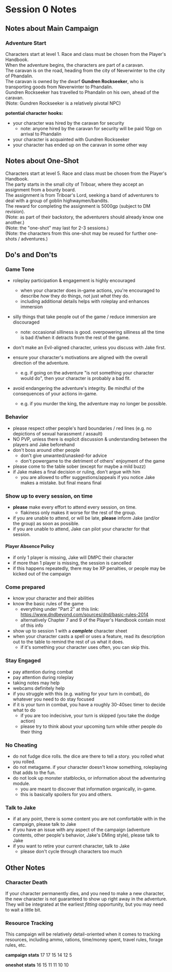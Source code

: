 # Session 0 Notes

## Notes about Main Campaign

### Adventure Start
Characters start at level 1. Race and class must be chosen from the Player's Handbook.  
When the adventure begins, the characters are part of a caravan.  
The caravan is on the road, heading from the city of Neverwinter to the city of Phandalin.  
The caravan is owned by the dwarf **Gundren Rockseeker**, who is transporting goods from Neverwinter to Phandalin.  
Gundren Rockseeker has travelled to Phandalin on his own, ahead of the caravan.  
(Note: Gundren Rockseeker is a relatively pivotal NPC)

**potential character hooks:**
- your character was hired by the caravan for security
    - note: anyone hired by the caravan for security will be paid 10gp on arrival to Phandalin
- your character is acquainted with Gundren Rockseeker
- your character has ended up on the caravan in some other way

## Notes about One-Shot
Characters start at level 5. Race and class must be chosen from the Player's Handbook.  
The party starts in the small city of Triboar, where they accept an assignment from a bounty board.  
The assignment is from Triboar's  Lord, seeking a band of adventurers to deal with a group of goblin highwaymen/bandits.  
The reward for completing the assignment is 5000gp (subject to DM revision).  
(Note: as part of their backstory, the adventurers should already know one another.)  
(Note: the "one-shot" may last for 2-3 sessions.)  
(Note: the characters from this one-shot may be reused for further one-shots / adventures.)  

## Do's and Don'ts

### Game Tone
- roleplay participation & engagement is highly encouraged
    - when your character does in-game actions, you're encouraged to describe *how* they do things, not just *what* they do.
    - including additional details helps with roleplay and enhances immersion

- silly things that take people out of the game / reduce immersion are discouraged
    - note: occasional silliness is good. overpowering silliness all the time is bad if/when it detracts from the rest of the game.

- don't make an Evil-aligned character, unless you discuss with Jake first.

- ensure your character's motivations are aligned with the overall direction of the adventure.
    - e.g. if going on the adventure "is not something your character would do", then your character is probably a bad fit.

- avoid endangering the adventure's integrity. Be mindful of the consequences of your actions in-game.
    - e.g. if you murder the king, the adventure may no longer be possible.

### Behavior
- please respect other people's hard boundaries / red lines (e.g. no depictions of sexual harassment / assault)
- NO PVP, unless there is explicit discussion & understanding between the players and Jake beforehand
- don't boss around other people
    - don't give unwanted/unasked-for advice
    - don't powergame to the detriment of others' enjoyment of the game
- please come to the table sober (except for maybe a mild buzz)
- if Jake makes a final decision or ruling, don't argue with him
    - you are allowed to offer suggestions/appeals if you notice Jake makes a mistake. but final means final

### Show up to every session, on time
- **please** make every effort to attend every session, on time.
    - flakiness only makes it worse for the rest of the group.
- if you are unable to attend, or will be late, **please** inform Jake (and/or the group) as soon as possible.
- if you are unable to attend, Jake can pilot your character for that session.

#### Player Absence Policy
- if only 1 player is missing, Jake will DMPC their character
- if more than 1 player is missing, the session is cancelled
- if this happens repeatedly, there may be XP penalties, or people may be kicked out of the campaign

### Come prepared
- know your character and their abilities
- know the basic rules of the game
    - everything under "Part 2" at this link: https://www.dndbeyond.com/sources/dnd/basic-rules-2014
    - alternatively Chapter 7 and 9 of the Player's Handbook contain most of this info
- show up to session 1 with a ***complete*** character sheet
- when your character casts a spell or uses a feature, read its description out to the table to remind the rest of us what it does.
    - if it's something your character uses often, you can skip this.

### Stay Engaged
- pay attention during combat
- pay attention during roleplay
- taking notes may help
- webcams definitely help
- if you struggle with this (e.g. waiting for your turn in combat), do whatever you need to do stay focused
- if it is your turn in combat, you have a roughly 30-40sec timer to decide what to do
    - if you are too indecisive, your turn is skipped (you take the dodge action)
    - please try to think about your upcoming turn while other people do their thing


### No Cheating
- do not fudge dice rolls. the dice are there to tell a story. you rolled what you rolled.
- do not metagame. if your character doesn't know something, roleplaying that adds to the fun.
- do not look up monster statblocks, or information about the adventuring module.
    - you are meant to discover that information organically, in-game.
    - this is basically spoilers for you and others.

### Talk to Jake
- if at any point, there is some content you are not comfortable with in the campaign, please talk to Jake
- if you have an issue with any aspect of the campaign (adventure contents, other people's behavior, Jake's DMing style), please talk to Jake
- if you want to retire your current character, talk to Jake
    - please don't cycle through characters too much

## Other Notes

### Character Death
If your character permanently dies, and you need to make a new character, the new character is not guaranteed to show up right away in the adventure. They will be integrated at the earliest *fitting* opportunity, but you may need to wait a little bit.

### Resource Tracking
This campaign will be relatively detail-oriented when it comes to tracking resources, including ammo, rations, time/money spent, travel rules, forage rules, etc.

**campaign stats**
17 17 15 14 12 5

**oneshot stats**
16 15 11 11 10 10

